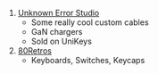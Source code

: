 1. [Unknown Error Studio](https://shop142589818.taobao.com/)
   - Some really cool custom cables
   - GaN chargers
   - Sold on UniKeys
2. [80Retros](https://shop561453596.taobao.com/)
   - Keyboards, Switches, Keycaps
